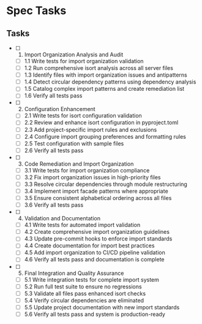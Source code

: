 # Spec Tasks

## Tasks

- [ ] 1. Import Organization Analysis and Audit
  - [ ] 1.1 Write tests for import organization validation
  - [ ] 1.2 Run comprehensive isort analysis across all server files
  - [ ] 1.3 Identify files with import organization issues and antipatterns
  - [ ] 1.4 Detect circular dependency patterns using dependency analysis
  - [ ] 1.5 Catalog complex import patterns and create remediation list
  - [ ] 1.6 Verify all tests pass

- [ ] 2. Configuration Enhancement
  - [ ] 2.1 Write tests for isort configuration validation
  - [ ] 2.2 Review and enhance isort configuration in pyproject.toml
  - [ ] 2.3 Add project-specific import rules and exclusions
  - [ ] 2.4 Configure import grouping preferences and formatting rules
  - [ ] 2.5 Test configuration with sample files
  - [ ] 2.6 Verify all tests pass

- [ ] 3. Code Remediation and Import Organization
  - [ ] 3.1 Write tests for import organization compliance
  - [ ] 3.2 Fix import organization issues in high-priority files
  - [ ] 3.3 Resolve circular dependencies through module restructuring
  - [ ] 3.4 Implement import facade patterns where appropriate
  - [ ] 3.5 Ensure consistent alphabetical ordering across all files
  - [ ] 3.6 Verify all tests pass

- [ ] 4. Validation and Documentation
  - [ ] 4.1 Write tests for automated import validation
  - [ ] 4.2 Create comprehensive import organization guidelines
  - [ ] 4.3 Update pre-commit hooks to enforce import standards
  - [ ] 4.4 Create documentation for import best practices
  - [ ] 4.5 Add import organization to CI/CD pipeline validation
  - [ ] 4.6 Verify all tests pass and documentation is complete

- [ ] 5. Final Integration and Quality Assurance
  - [ ] 5.1 Write integration tests for complete import system
  - [ ] 5.2 Run full test suite to ensure no regressions
  - [ ] 5.3 Validate all files pass enhanced isort checks
  - [ ] 5.4 Verify circular dependencies are eliminated
  - [ ] 5.5 Update project documentation with new import standards
  - [ ] 5.6 Verify all tests pass and system is production-ready
